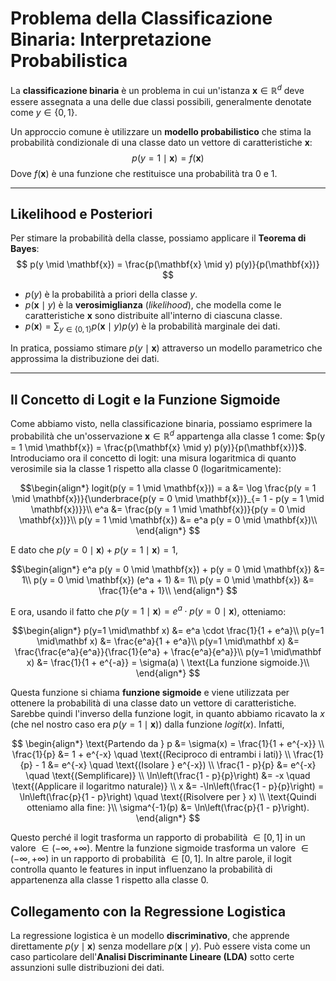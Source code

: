 # Problema della Classificazione Binaria: Interpretazione Probabilistica

La **classificazione binaria** è un problema in cui un'istanza $\mathbf{x} \in \mathbb{R}^d$ deve essere assegnata a una delle due classi possibili, generalmente denotate come $y \in \{0,1\}$.

Un approccio comune è utilizzare un **modello probabilistico** che stima la probabilità condizionale di una classe dato un vettore di caratteristiche $\mathbf{x}$:
$$
p(y=1 \mid \mathbf{x}) = f(\mathbf{x})
$$
Dove $f(\mathbf{x})$ è una funzione che restituisce una probabilità tra 0 e 1.

---

## **Likelihood e Posteriori**

Per stimare la probabilità della classe, possiamo applicare il **Teorema di Bayes**:
$$
p(y \mid \mathbf{x}) = \frac{p(\mathbf{x} \mid y) p(y)}{p(\mathbf{x})}
$$

- $p(y)$ è la probabilità a priori della classe $y$.
- $p(\mathbf{x} \mid y)$ è la **verosimiglianza** (*likelihood*), che modella come le caratteristiche $\mathbf{x}$ sono distribuite all'interno di ciascuna classe.
- $p(\mathbf{x}) = \sum_{y \in \{0,1\}} p(\mathbf{x} \mid y) p(y)$ è la probabilità marginale dei dati.

In pratica, possiamo stimare $p(y \mid \mathbf{x})$ attraverso un modello parametrico che approssima la distribuzione dei dati.

---

## **Il Concetto di Logit e la Funzione Sigmoide**

Come abbiamo visto, nella classificazione binaria, possiamo esprimere la probabilità che un'osservazione $\mathbf x \in \mathbb R^d$ appartenga alla classe 1 come: $p(y = 1 \mid \mathbf{x}) = \frac{p(\mathbf{x} \mid y) p(y)}{p(\mathbf{x})}$. Introduciamo ora il concetto di logit: una misura logaritmica di quanto verosimile sia la classe 1 rispetto alla classe 0 (logaritmicamente):

$$\begin{align*}
logit(p(y = 1 \mid \mathbf{x})) = a &= \log \frac{p(y = 1 \mid \mathbf{x})}{\underbrace{p(y = 0 \mid \mathbf{x})}_{= 1 - p(y = 1 \mid \mathbf{x})}}\\
e^a &= \frac{p(y = 1 \mid \mathbf{x})}{p(y = 0 \mid \mathbf{x})}\\
p(y = 1 \mid \mathbf{x}) &= e^a p(y = 0 \mid \mathbf{x})\\
\end{align*}
$$

E dato che $p(y = 0 \mid \mathbf{x}) + p(y = 1 \mid \mathbf{x}) = 1$,

$$\begin{align*}
e^a p(y = 0 \mid \mathbf{x}) + p(y = 0 \mid \mathbf{x}) &= 1\\
p(y = 0 \mid \mathbf{x}) (e^a + 1) &= 1\\
p(y = 0 \mid \mathbf{x}) &= \frac{1}{e^a + 1}\\
\end{align*}
$$

E ora, usando il fatto che $p(y=1 \mid \mathbf x) = e^a \cdot p(y=0\mid\mathbf x)$, otteniamo:

$$\begin{align*}
    p(y=1 \mid\mathbf x) &= e^a \cdot \frac{1}{1 + e^a}\\
    p(y=1 \mid\mathbf x) &= \frac{e^a}{1 + e^a}\\
    p(y=1 \mid\mathbf x) &= \frac{\frac{e^a}{e^a}}{\frac{1}{e^a} + \frac{e^a}{e^a}}\\
    p(y=1 \mid\mathbf x) &= \frac{1}{1 + e^{-a}} = \sigma(a) \ \text{La funzione sigmoide.}\\
\end{align*}
$$

Questa funzione si chiama **funzione sigmoide** e viene utilizzata per ottenere la probabilità di una classe dato un vettore di caratteristiche. Sarebbe quindi l'inverso della funzione logit, in quanto abbiamo ricavato la $x$ (che nel nostro caso era $p(y = 1 \mid \mathbf{x})$) dalla funzione $logit(x)$. Infatti,

$$
\begin{align*}
\text{Partendo da } p &= \sigma(x) = \frac{1}{1 + e^{-x}} \\
\frac{1}{p} &= 1 + e^{-x} \quad \text{(Reciproco di entrambi i lati)} \\
\frac{1}{p} - 1 &= e^{-x} \quad \text{(Isolare } e^{-x}) \\
\frac{1 - p}{p} &= e^{-x} \quad \text{(Semplificare)} \\
\ln\left(\frac{1 - p}{p}\right) &= -x \quad \text{(Applicare il logaritmo naturale)} \\
x &= -\ln\left(\frac{1 - p}{p}\right) = \ln\left(\frac{p}{1 - p}\right) \quad \text{(Risolvere per } x) \\
\text{Quindi otteniamo alla fine: }\\
\sigma^{-1}(p) &= \ln\left(\frac{p}{1 - p}\right).
\end{align*}
$$

Questo perché il logit trasforma un rapporto di probabilità $\in [0, 1]$ in un valore $\in (-\infty, +\infty)$. Mentre la funzione sigmoide trasforma un valore $\in (-\infty, +\infty)$ in un rapporto di probabilità $\in [0, 1]$. In altre parole, il logit controlla quanto le features in input influenzano la probabilità di appartenenza alla classe 1 rispetto alla classe 0.

## **Collegamento con la Regressione Logistica**

La regressione logistica è un modello **discriminativo**, che apprende direttamente $p(y \mid \mathbf{x})$ senza modellare $p(\mathbf{x} \mid y)$. Può essere vista come un caso particolare dell'**Analisi Discriminante Lineare (LDA)** sotto certe assunzioni sulle distribuzioni dei dati.